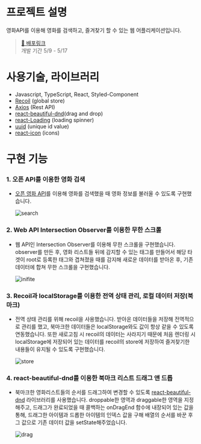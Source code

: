 # 프로젝트 설명

영화API를 이용해 영화를 검색하고, 즐겨찾기 할 수 있는 웹 어플리케이션입니다.

> [🚀 배포링크](https://main--inquisitive-shortbread-d8c91a.netlify.app/) <br />
> 개발 기간 5/9 - 5/17

# 사용기술, 라이브러리

- Javascript, TypeScript, React, Styled-Component
- [Recoil](https://recoiljs.org/) (global store)
- [Axios](https://github.com/axios/axios) (Rest API)
- [react-beautiful-dnd](https://github.com/atlassian/react-beautiful-dnd)(drag and drop)
- [react-Loading](https://github.com/fakiolinho/react-loading) (loading spinner)
- [uuid](https://github.com/uuidjs/uuid) (unique id value)
- [react-icon](https://github.com/react-icons/react-icons) (icons)

# 구현 기능

### 1. 오픈 API를 이용한 영화 검색

- [오픈 영화 API](https://www.omdbapi.com/)를 이용해 영화를 검색했을 때 영화 정보를 불러올 수 있도록 구현했습니다.

  ![search](https://user-images.githubusercontent.com/71131248/168468596-c5aff9a2-ffd9-4acc-a577-1f1db4104f23.gif)

### 2. Web API Intersection Observer를 이용한 무한 스크롤

- 웹 API인 Intersection Observer를 이용해 무한 스크롤을 구현했습니다. observer를 만든 후, 영화 리스트들 뒤에 감지할 수 있는 태그를 만들어서 해당 타겟이 root로 등록한 태그와 겹쳐졌을 때를 감지해 새로운 데이터를 받아온 후, 기존 데이터에 합쳐 무한 스크롤을 구현했습니다.

  ![inifite](https://user-images.githubusercontent.com/71131248/168468595-c0516aa0-8e8c-4bef-988b-a2147dbb7d1b.gif)

### 3. Recoil과 localStorage를 이용한 전역 상태 관리, 로컬 데이터 저장(북마크)

- 전역 상태 관리를 위해 recoil을 사용했습니다. 받아온 데이터들을 저장해 전역적으로 관리를 했고, 북마크한 데이터들은 localStorage와도 값이 항상 같을 수 있도록 연동했습니다. 또한 새로고침 시 recoil의 데이터는 사라지기 때문에 처음 렌더링 시 localStorage에 저장되어 있는 데이터를 recoil의 store에 저장하여 즐겨찾기한 내용들이 유지될 수 있도록 구현했습니다.

  ![store](https://user-images.githubusercontent.com/71131248/168468599-f357c19c-5b53-4981-9f0a-023f56be1291.gif)

### 4. react-beautiful-dnd를 이용한 북마크 리스트 드래그 앤 드롭

- 북마크한 영화리스트들의 순서를 드래그하여 변경할 수 있도록 [react-beautiful-dnd](https://github.com/atlassian/react-beautiful-dnd) 라이브러리를 사용했습니다. droppable한 영역과 draggable한 영역을 지정해주고, 드래그가 완료되었을 때 콜백하는 onDragEnd 함수에 내장되어 있는 값을 통해, 드래그한 아이템과 드롭한 아이템의 인덱스 값을 구해 배열의 순서를 바꾼 후 그 값으로 기존 데이터 값을 setState해주었습니다.

  ![drag](https://user-images.githubusercontent.com/71131248/168468601-5880ebb7-1236-4221-b35f-1ef39c84e6a2.gif)
